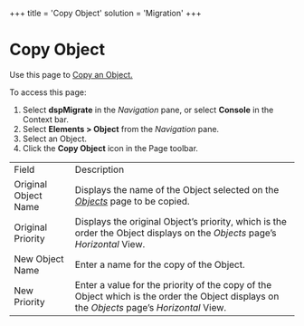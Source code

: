 +++
title = 'Copy Object'
solution = 'Migration'
+++

# Copy Object

<div class="use">

Use this page to [Copy an Object.](../Use_Cases/Copy_Elements.htm#Copy3)

</div>

To access this page:

1.  Select <span style="font-weight: bold;">dspMigrate</span> in the
    <span style="font-style: italic;">Navigation</span> pane, or select
    <span style="font-weight: bold;">Console</span> in the Context bar.
2.  Select <span style="font-weight: bold;">Elements \> Object</span>
    from the <span style="font-style: italic;">Navigation</span> pane.
3.  Select an Object.
4.  Click the <span style="font-weight: bold;">Copy Object</span> icon
    in the Page
toolbar.

|                      |                                                                                                                                            |
| -------------------- | ------------------------------------------------------------------------------------------------------------------------------------------ |
| Field                | Description                                                                                                                                |
| Original Object Name | Displays the name of the Object selected on the *[Objects](Objects_H.htm)* page to be copied.                                              |
| Original Priority    | Displays the original Object’s priority, which is the order the Object displays on the *Objects* page’s *Horizontal* View.                 |
| New Object Name      | Enter a name for the copy of the Object.                                                                                                   |
| New Priority         | Enter a value for the priority of the copy of the Object which is the order the Object displays on the *Objects* page’s *Horizontal* View. |
